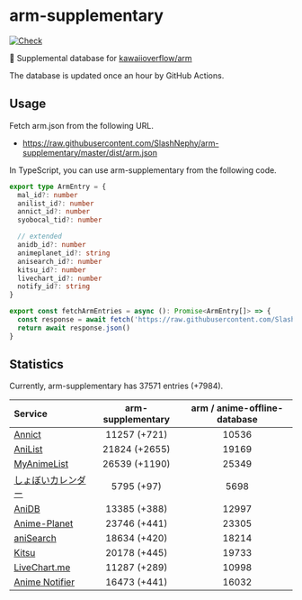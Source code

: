 # arm-supplementary

[![Check](https://github.com/SlashNephy/arm-supplementary/actions/workflows/check-node.yml/badge.svg)](https://github.com/SlashNephy/arm-supplementary/actions/workflows/check-node.yml)

💊 Supplemental database for [kawaiioverflow/arm](https://github.com/kawaiioverflow/arm)

The database is updated once an hour by GitHub Actions.

## Usage

Fetch arm.json from the following URL.

- https://raw.githubusercontent.com/SlashNephy/arm-supplementary/master/dist/arm.json

In TypeScript, you can use arm-supplementary from the following code.

```TypeScript
export type ArmEntry = {
  mal_id?: number
  anilist_id?: number
  annict_id?: number
  syobocal_tid?: number

  // extended
  anidb_id?: number
  animeplanet_id?: string
  anisearch_id?: number
  kitsu_id?: number
  livechart_id?: number
  notify_id?: string
}

export const fetchArmEntries = async (): Promise<ArmEntry[]> => {
  const response = await fetch('https://raw.githubusercontent.com/SlashNephy/arm-supplementary/master/dist/arm.json')
  return await response.json()
}
```

## Statistics

Currently, arm-supplementary has 37571 entries (+7984).

| Service                                     | arm-supplementary | arm / anime-offline-database |
| :------------------------------------------ | :---------------: | :--------------------------: |
| [Annict](https://annict.com)                |   11257 (+721)    |            10536             |
| [AniList](https://anilist.co)               |   21824 (+2655)   |            19169             |
| [MyAnimeList](https://myanimelist.net)      |   26539 (+1190)   |            25349             |
| [しょぼいカレンダー](https://cal.syoboi.jp) |    5795 (+97)     |             5698             |
| [AniDB](https://anidb.net)                  |   13385 (+388)    |            12997             |
| [Anime-Planet](https://anime-planet.com)    |   23746 (+441)    |            23305             |
| [aniSearch](https://anisearch.com)          |   18634 (+420)    |            18214             |
| [Kitsu](https://kitsu.io)                   |   20178 (+445)    |            19733             |
| [LiveChart.me](https://livechart.me)        |   11287 (+289)    |            10998             |
| [Anime Notifier](https://notify.moe)        |   16473 (+441)    |            16032             |
